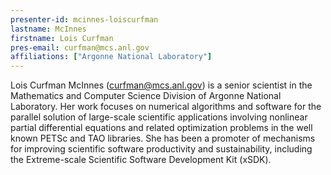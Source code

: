 ```yaml
---
presenter-id: mcinnes-loiscurfman
lastname: McInnes
firstname: Lois Curfman
pres-email: curfman@mcs.anl.gov
affiliations: ["Argonne National Laboratory"]
---
```

Lois Curfman McInnes (<curfman@mcs.anl.gov>) is a senior scientist in
the Mathematics and Computer Science Division of Argonne National
Laboratory. Her work focuses on numerical algorithms and software for
the parallel solution of large-scale scientific applications involving
nonlinear partial differential equations and related optimization
problems in the well known PETSc and TAO libraries. She has been a
promoter of mechanisms for improving scientific software productivity
and sustainability, including the Extreme-scale Scientific Software
Development Kit (xSDK).
